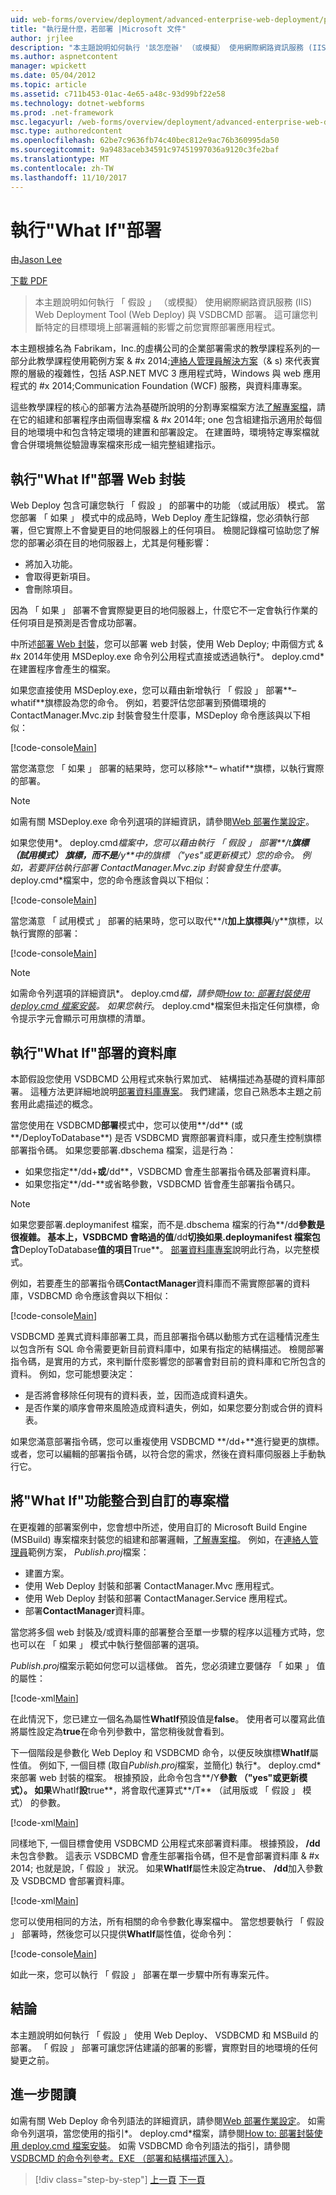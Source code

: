 ```yaml
---
uid: web-forms/overview/deployment/advanced-enterprise-web-deployment/performing-a-what-if-deployment
title: "執行是什麼，若部署 |Microsoft 文件"
author: jrjlee
description: "本主題說明如何執行 '該怎麼辦' （或模擬） 使用網際網路資訊服務 (IIS) Web Deployment Tool (Web Deploy) 和 V 部署..."
ms.author: aspnetcontent
manager: wpickett
ms.date: 05/04/2012
ms.topic: article
ms.assetid: c711b453-01ac-4e65-a48c-93d99bf22e58
ms.technology: dotnet-webforms
ms.prod: .net-framework
msc.legacyurl: /web-forms/overview/deployment/advanced-enterprise-web-deployment/performing-a-what-if-deployment
msc.type: authoredcontent
ms.openlocfilehash: 62be7c9636fb74c40bec812e9ac76b360995da50
ms.sourcegitcommit: 9a9483aceb34591c97451997036a9120c3fe2baf
ms.translationtype: MT
ms.contentlocale: zh-TW
ms.lasthandoff: 11/10/2017
---
```

<a name="performing-a-what-if-deployment"></a>執行"What If"部署
====================
由[Jason Lee](https://github.com/jrjlee)

[下載 PDF](https://msdnshared.blob.core.windows.net/media/MSDNBlogsFS/prod.evol.blogs.msdn.com/CommunityServer.Blogs.Components.WeblogFiles/00/00/00/63/56/8130.DeployingWebAppsInEnterpriseScenarios.pdf)

> 本主題說明如何執行 「 假設 」 （或模擬） 使用網際網路資訊服務 (IIS) Web Deployment Tool (Web Deploy) 與 VSDBCMD 部署。 這可讓您判斷特定的目標環境上部署邏輯的影響之前您實際部署應用程式。


本主題根據名為 Fabrikam，Inc.的虛構公司的企業部署需求的教學課程系列的一部分此教學課程使用範例方案 & #x 2014;[連絡人管理員解決方案](../web-deployment-in-the-enterprise/the-contact-manager-solution.md)（& s) 來代表實際的層級的複雜性，包括 ASP.NET MVC 3 應用程式時，Windows 與 web 應用程式的 #x 2014;Communication Foundation (WCF) 服務，與資料庫專案。

這些教學課程的核心的部署方法為基礎所說明的分割專案檔案方法[了解專案檔](../web-deployment-in-the-enterprise/understanding-the-project-file.md)，請在它的組建和部署程序由兩個專案檔 & #x 2014年; one 包含組建指示適用於每個目的地環境中和包含特定環境的建置和部署設定。 在建置時，環境特定專案檔就會合併環境無從驗證專案檔來形成一組完整組建指示。

## <a name="performing-a-what-if-deployment-for-web-packages"></a>執行"What If"部署 Web 封裝

Web Deploy 包含可讓您執行 「 假設 」 的部署中的功能 （或試用版） 模式。 當您部署 「 如果 」 模式中的成品時，Web Deploy 產生記錄檔，您必須執行部署，但它實際上不會變更目的地伺服器上的任何項目。 檢閱記錄檔可協助您了解您的部署必須在目的地伺服器上，尤其是何種影響：

- 將加入功能。
- 會取得更新項目。
- 會刪除項目。

因為 「 如果 」 部署不會實際變更目的地伺服器上，什麼它不一定會執行作業的任何項目是預測是否會成功部署。

中所述[部署 Web 封裝](../web-deployment-in-the-enterprise/deploying-web-packages.md)，您可以部署 web 封裝，使用 Web Deploy; 中兩個方式 & #x 2014年使用 MSDeploy.exe 命令列公用程式直接或透過執行*。 deploy.cmd*在建置程序會產生的檔案。

如果您直接使用 MSDeploy.exe，您可以藉由新增執行 「 假設 」 部署**– whatif**旗標設為您的命令。 例如，若要評估您部署到預備環境的 ContactManager.Mvc.zip 封裝會發生什麼事，MSDeploy 命令應該與以下相似：


[!code-console[Main](performing-a-what-if-deployment/samples/sample1.cmd)]


當您滿意您 「 如果 」 部署的結果時，您可以移除**– whatif**旗標，以執行實際的部署。

> [!NOTE]
> 如需有關 MSDeploy.exe 命令列選項的詳細資訊，請參閱[Web 部署作業設定](https://technet.microsoft.com/en-us/library/dd569089(WS.10).aspx)。


如果您使用*。 deploy.cmd*檔案中，您可以藉由執行 「 假設 」 部署**/t**旗標 （試用模式） 旗標，而不是**/y**中的旗標 （"yes"或更新模式）您的命令。 例如，若要評估執行部署 ContactManager.Mvc.zip 封裝會發生什麼事*。 deploy.cmd*檔案中，您的命令應該會與以下相似：


[!code-console[Main](performing-a-what-if-deployment/samples/sample2.cmd)]


當您滿意 「 試用模式 」 部署的結果時，您可以取代**/t**加上旗標與**/y**旗標，以執行實際的部署：


[!code-console[Main](performing-a-what-if-deployment/samples/sample3.cmd)]


> [!NOTE]
> 如需命令列選項的詳細資訊*。 deploy.cmd*檔，請參閱[How to: 部署封裝使用 deploy.cmd 檔案安裝](https://msdn.microsoft.com/en-us/library/ff356104.aspx)。 如果您執行*。 deploy.cmd*檔案但未指定任何旗標，命令提示字元會顯示可用旗標的清單。


## <a name="performing-a-what-if-deployment-for-databases"></a>執行"What If"部署的資料庫

本節假設您使用 VSDBCMD 公用程式來執行累加式、 結構描述為基礎的資料庫部署。 這種方法更詳細地說明[部署資料庫專案](../web-deployment-in-the-enterprise/deploying-database-projects.md)。 我們建議，您自己熟悉本主題之前套用此處描述的概念。

當您使用在 VSDBCMD**部署**模式中，您可以使用**/dd** (或**/DeployToDatabase**) 是否 VSDBCMD 實際部署資料庫，或只產生控制旗標部署指令碼。 如果您要部署.dbschema 檔案，這是行為：

- 如果您指定**/dd+**或**/dd**，VSDBCMD 會產生部署指令碼及部署資料庫。
- 如果您指定**/dd-**或省略參數，VSDBCMD 皆會產生部署指令碼只。

> [!NOTE]
> 如果您要部署.deploymanifest 檔案，而不是.dbschema 檔案的行為**/dd**參數是很複雜。 基本上，VSDBCMD 會略過的值**/dd**切換如果.deploymanifest 檔案包含**DeployToDatabase**值的項目**True**。 [部署資料庫專案](../web-deployment-in-the-enterprise/deploying-database-projects.md)說明此行為，以完整模式。


例如，若要產生的部署指令碼**ContactManager**資料庫而不需實際部署的資料庫，VSDBCMD 命令應該會與以下相似：


[!code-console[Main](performing-a-what-if-deployment/samples/sample4.cmd)]


VSDBCMD 差異式資料庫部署工具，而且部署指令碼以動態方式在這種情況產生以包含所有 SQL 命令需要更新目前資料庫中，如果有指定的結構描述。 檢閱部署指令碼，是實用的方式，來判斷什麼影響您的部署會對目前的資料庫和它所包含的資料。 例如，您可能想要決定：

- 是否將會移除任何現有的資料表，並，因而造成資料遺失。
- 是否作業的順序會帶來風險造成資料遺失，例如，如果您要分割或合併的資料表。

如果您滿意部署指令碼，您可以重複使用 VSDBCMD **/dd+**進行變更的旗標。 或者，您可以編輯的部署指令碼，以符合您的需求，然後在資料庫伺服器上手動執行它。

## <a name="integrating-what-if-functionality-into-custom-project-files"></a>將"What If"功能整合到自訂的專案檔

在更複雜的部署案例中，您會想中所述，使用自訂的 Microsoft Build Engine (MSBuild) 專案檔來封裝您的組建和部署邏輯，[了解專案檔](../web-deployment-in-the-enterprise/understanding-the-project-file.md)。 例如，在[連絡人管理員](../web-deployment-in-the-enterprise/the-contact-manager-solution.md)範例方案， *Publish.proj*檔案：

- 建置方案。
- 使用 Web Deploy 封裝和部署 ContactManager.Mvc 應用程式。
- 使用 Web Deploy 封裝和部署 ContactManager.Service 應用程式。
- 部署**ContactManager**資料庫。

當您將多個 web 封裝及/或資料庫的部署整合至單一步驟的程序以這種方式時，您也可以在 「 如果 」 模式中執行整個部署的選項。

*Publish.proj*檔案示範如何您可以這樣做。 首先，您必須建立要儲存 「 如果 」 值的屬性：


[!code-xml[Main](performing-a-what-if-deployment/samples/sample5.xml)]


在此情況下，您已建立一個名為屬性**WhatIf**預設值是**false**。 使用者可以覆寫此值將屬性設定為**true**在命令列參數中，當您稍後就會看到。

下一個階段是參數化 Web Deploy 和 VSDBCMD 命令，以便反映旗標**WhatIf**屬性值。 例如下, 一個目標 (取自*Publish.proj*檔案，並簡化) 執行*。 deploy.cmd*來部署 web 封裝的檔案。 根據預設，此命令包含**/Y**參數 （"yes"或更新模式）。 如果**WhatIf**設**true**，將會取代運算式**/T** （試用版或 「 假設 」 模式） 的參數。


[!code-xml[Main](performing-a-what-if-deployment/samples/sample6.xml)]


同樣地下, 一個目標會使用 VSDBCMD 公用程式來部署資料庫。 根據預設， **/dd**未包含參數。 這表示 VSDBCMD 會產生部署指令碼，但不是會部署資料庫 & #x 2014; 也就是說，「 假設 」 狀況。 如果**WhatIf**屬性未設定為**true**、 **/dd**加入參數及 VSDBCMD 會部署資料庫。


[!code-xml[Main](performing-a-what-if-deployment/samples/sample7.xml)]


您可以使用相同的方法，所有相關的命令參數化專案檔中。 當您想要執行 「 假設 」 部署時，然後您可以只提供**WhatIf**屬性值，從命令列：


[!code-console[Main](performing-a-what-if-deployment/samples/sample8.cmd)]


如此一來，您可以執行 「 假設 」 部署在單一步驟中所有專案元件。

## <a name="conclusion"></a>結論

本主題說明如何執行 「 假設 」 使用 Web Deploy、 VSDBCMD 和 MSBuild 的部署。 「 假設 」 部署可讓您評估建議的部署的影響，實際對目的地環境的任何變更之前。

## <a name="further-reading"></a>進一步閱讀

如需有關 Web Deploy 命令列語法的詳細資訊，請參閱[Web 部署作業設定](https://technet.microsoft.com/en-us/library/dd569089(WS.10).aspx)。 如需命令列選項，當您使用的指引*。 deploy.cmd*檔案，請參閱[How to: 部署封裝使用 deploy.cmd 檔案安裝](https://msdn.microsoft.com/en-us/library/ff356104.aspx)。 如需 VSDBCMD 命令列語法的指引，請參閱[VSDBCMD 的命令列參考。EXE （部署和結構描述匯入）](https://msdn.microsoft.com/en-us/library/dd193283.aspx)。

>[!div class="step-by-step"]
[上一頁](advanced-enterprise-web-deployment.md)
[下一頁](customizing-database-deployments-for-multiple-environments.md)
